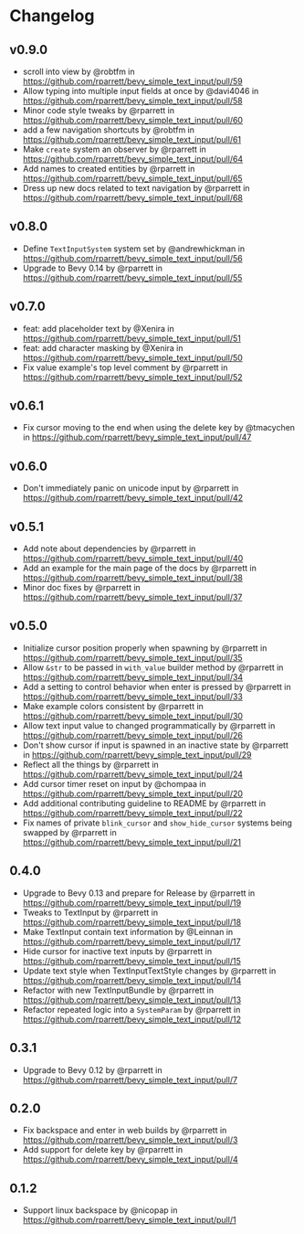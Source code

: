 # Changelog

## v0.9.0

* scroll into view by @robtfm in <https://github.com/rparrett/bevy_simple_text_input/pull/59>
* Allow typing into multiple input fields at once by @davi4046 in <https://github.com/rparrett/bevy_simple_text_input/pull/58>
* Minor code style tweaks by @rparrett in <https://github.com/rparrett/bevy_simple_text_input/pull/60>
* add a few navigation shortcuts by @robtfm in <https://github.com/rparrett/bevy_simple_text_input/pull/61>
* Make `create` system an observer by @rparrett in <https://github.com/rparrett/bevy_simple_text_input/pull/64>
* Add names to created entities by @rparrett in <https://github.com/rparrett/bevy_simple_text_input/pull/65>
* Dress up new docs related to text navigation by @rparrett in <https://github.com/rparrett/bevy_simple_text_input/pull/68>

## v0.8.0

* Define `TextInputSystem` system set by @andrewhickman in <https://github.com/rparrett/bevy_simple_text_input/pull/56>
* Upgrade to Bevy 0.14 by @rparrett in <https://github.com/rparrett/bevy_simple_text_input/pull/55>

## v0.7.0

* feat: add placeholder text by @Xenira in <https://github.com/rparrett/bevy_simple_text_input/pull/51>
* feat: add character masking by @Xenira in <https://github.com/rparrett/bevy_simple_text_input/pull/50>
* Fix value example's top level comment by @rparrett in <https://github.com/rparrett/bevy_simple_text_input/pull/52>

## v0.6.1

* Fix cursor moving to the end when using the delete key by @tmacychen in <https://github.com/rparrett/bevy_simple_text_input/pull/47>

## v0.6.0

* Don't immediately panic on unicode input by @rparrett in <https://github.com/rparrett/bevy_simple_text_input/pull/42>

## v0.5.1

* Add note about dependencies by @rparrett in <https://github.com/rparrett/bevy_simple_text_input/pull/40>
* Add an example for the main page of the docs by @rparrett in <https://github.com/rparrett/bevy_simple_text_input/pull/38>
* Minor doc fixes by @rparrett in <https://github.com/rparrett/bevy_simple_text_input/pull/37>

## v0.5.0

* Initialize cursor position properly when spawning by @rparrett in <https://github.com/rparrett/bevy_simple_text_input/pull/35>
* Allow `&str` to be passed in `with_value` builder method by @rparrett in <https://github.com/rparrett/bevy_simple_text_input/pull/34>
* Add a setting to control behavior when enter is pressed by @rparrett in <https://github.com/rparrett/bevy_simple_text_input/pull/33>
* Make example colors consistent by @rparrett in <https://github.com/rparrett/bevy_simple_text_input/pull/30>
* Allow text input value to changed programmatically by @rparrett in <https://github.com/rparrett/bevy_simple_text_input/pull/26>
* Don't show cursor if input is spawned in an inactive state by @rparrett in <https://github.com/rparrett/bevy_simple_text_input/pull/29>
* Reflect all the things by @rparrett in <https://github.com/rparrett/bevy_simple_text_input/pull/24>
* Add cursor timer reset on input by @chompaa in <https://github.com/rparrett/bevy_simple_text_input/pull/20>
* Add additional contributing guideline to README by @rparrett in <https://github.com/rparrett/bevy_simple_text_input/pull/22>
* Fix names of private `blink_cursor` and `show_hide_cursor` systems being swapped by @rparrett in <https://github.com/rparrett/bevy_simple_text_input/pull/21>

## 0.4.0

* Upgrade to Bevy 0.13 and prepare for Release by @rparrett in <https://github.com/rparrett/bevy_simple_text_input/pull/19>
* Tweaks to TextInput by @rparrett in <https://github.com/rparrett/bevy_simple_text_input/pull/18>
* Make TextInput contain text information by @Leinnan in <https://github.com/rparrett/bevy_simple_text_input/pull/17>
* Hide cursor for inactive text inputs by @rparrett in <https://github.com/rparrett/bevy_simple_text_input/pull/15>
* Update text style when TextInputTextStyle changes by @rparrett in <https://github.com/rparrett/bevy_simple_text_input/pull/14>
* Refactor with new TextInputBundle by @rparrett in <https://github.com/rparrett/bevy_simple_text_input/pull/13>
* Refactor repeated logic into a `SystemParam` by @rparrett in <https://github.com/rparrett/bevy_simple_text_input/pull/12>

## 0.3.1

* Upgrade to Bevy 0.12 by @rparrett in <https://github.com/rparrett/bevy_simple_text_input/pull/7>

## 0.2.0

* Fix backspace and enter in web builds by @rparrett in <https://github.com/rparrett/bevy_simple_text_input/pull/3>
* Add support for delete key by @rparrett in <https://github.com/rparrett/bevy_simple_text_input/pull/4>

## 0.1.2

* Support linux backspace by @nicopap in <https://github.com/rparrett/bevy_simple_text_input/pull/1>
